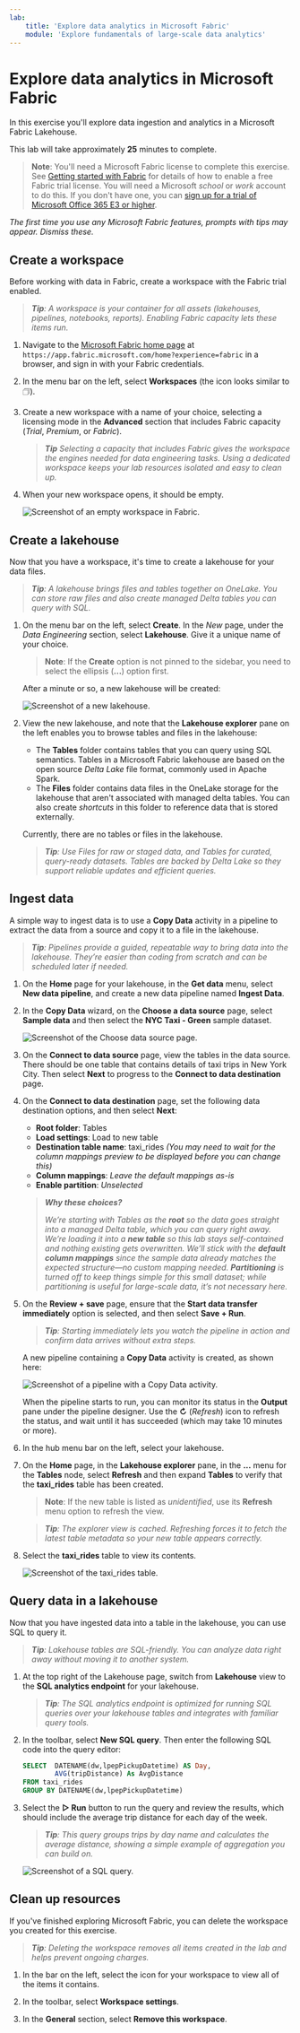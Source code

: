 ```yaml
---
lab:
    title: 'Explore data analytics in Microsoft Fabric'
    module: 'Explore fundamentals of large-scale data analytics'
---
```


# Explore data analytics in Microsoft Fabric

In this exercise you'll explore data ingestion and analytics in a Microsoft Fabric Lakehouse.

This lab will take approximately **25** minutes to complete.

> **Note**: You'll need a Microsoft Fabric license to complete this exercise. See [Getting started with Fabric](https://learn.microsoft.com/fabric/get-started/fabric-trial) for details of how to enable a free Fabric trial license. You will need a Microsoft *school* or *work* account to do this. If you don't have one, you can [sign up for a trial of Microsoft Office 365 E3 or higher](https://www.microsoft.com/microsoft-365/business/compare-more-office-365-for-business-plans).

*The first time you use any Microsoft Fabric features, prompts with tips may appear. Dismiss these.*

## Create a workspace

Before working with data in Fabric, create a workspace with the Fabric trial enabled.

> _**Tip**: A workspace is your container for all assets (lakehouses, pipelines, notebooks, reports). Enabling Fabric capacity lets these items run._

1. Navigate to the [Microsoft Fabric home page](https://app.fabric.microsoft.com/home?experience=fabric) at `https://app.fabric.microsoft.com/home?experience=fabric` in a browser, and sign in with your Fabric credentials.

1. In the menu bar on the left, select **Workspaces** (the icon looks similar to &#128455;).

1. Create a new workspace with a name of your choice, selecting a licensing mode in the **Advanced** section that includes Fabric capacity (*Trial*, *Premium*, or *Fabric*).

    > _**Tip** Selecting a capacity that includes Fabric gives the workspace the engines needed for data engineering tasks. Using a dedicated workspace keeps your lab resources isolated and easy to clean up._

1. When your new workspace opens, it should be empty.

    ![Screenshot of an empty workspace in Fabric.](./images/new-workspace.png)

## Create a lakehouse

Now that you have a workspace, it's time to create a lakehouse for your data files.

> _**Tip**: A lakehouse brings files and tables together on OneLake. You can store raw files and also create managed Delta tables you can query with SQL._

1. On the menu bar on the left, select **Create**. In the *New* page, under the *Data Engineering* section, select **Lakehouse**. Give it a unique name of your choice.

    >**Note**: If the **Create** option is not pinned to the sidebar, you need to select the ellipsis (**...**) option first.

    After a minute or so, a new lakehouse will be created:

    ![Screenshot of a new lakehouse.](./images/new-lakehouse.png)

1. View the new lakehouse, and note that the **Lakehouse explorer** pane on the left enables you to browse tables and files in the lakehouse:
   
    - The **Tables** folder contains tables that you can query using SQL semantics. Tables in a Microsoft Fabric lakehouse are based on the open source *Delta Lake* file format, commonly used in Apache Spark.
    - The **Files** folder contains data files in the OneLake storage for the lakehouse that aren't associated with managed delta tables. You can also create *shortcuts* in this folder to reference data that is stored externally.

    Currently, there are no tables or files in the lakehouse.

    > _**Tip**: Use Files for raw or staged data, and Tables for curated, query-ready datasets. Tables are backed by Delta Lake so they support reliable updates and efficient queries._

## Ingest data

A simple way to ingest data is to use a **Copy Data** activity in a pipeline to extract the data from a source and copy it to a file in the lakehouse.

> _**Tip**: Pipelines provide a guided, repeatable way to bring data into the lakehouse. They’re easier than coding from scratch and can be scheduled later if needed._

1. On the **Home** page for your lakehouse, in the **Get data** menu, select **New data pipeline**, and create a new data pipeline named **Ingest Data**.

1. In the **Copy Data** wizard, on the **Choose a data source** page, select **Sample data** and then select the **NYC Taxi - Green** sample dataset.

    ![Screenshot of the Choose data source page.](./images/choose-data-source.png)

1. On the **Connect to data source** page, view the tables in the data source. There should be one table that contains details of taxi trips in New York City. Then select **Next** to progress to the **Connect to data destination** page.

1. On the **Connect to data destination** page, set the following data destination options, and then select **Next**:
    - **Root folder**: Tables
    - **Load settings**: Load to new table
    - **Destination table name**: taxi_rides *(You may need to wait for the column mappings preview to be displayed before you can change this)*
    - **Column mappings**: *Leave the default mappings as-is*
    - **Enable partition**: *Unselected*

    > _**Why these choices?**_
    > 
    > _We’re starting with Tables as the **root** so the data goes straight into a managed Delta table, which you can query right away. We’re loading it into a **new table** so this lab stays self-contained and nothing existing gets overwritten. We’ll stick with the **default column mappings** since the sample data already matches the expected structure—no custom mapping needed. **Partitioning** is turned off to keep things simple for this small dataset; while partitioning is useful for large-scale data, it’s not necessary here._

1. On the **Review + save** page, ensure that the **Start data transfer immediately** option is selected, and then select **Save + Run**.

    > _**Tip**: Starting immediately lets you watch the pipeline in action and confirm data arrives without extra steps._

    A new pipeline containing a **Copy Data** activity is created, as shown here:

    ![Screenshot of a pipeline with a Copy Data activity.](./images/copy-data-pipeline.png)

    When the pipeline starts to run, you can monitor its status in the **Output** pane under the pipeline designer. Use the **&#8635;** (*Refresh*) icon to refresh the status, and wait until it has succeeded (which may take 10 minutes or more).

1. In the hub menu bar on the left, select your lakehouse.

1. On the **Home** page, in the **Lakehouse explorer** pane, in the **...** menu for the **Tables** node, select **Refresh** and then expand **Tables** to verify that the **taxi_rides** table has been created.

    > **Note**: If the new table is listed as *unidentified*, use its **Refresh** menu option to refresh the view.

    > _**Tip**: The explorer view is cached. Refreshing forces it to fetch the latest table metadata so your new table appears correctly._

1. Select the **taxi_rides** table to view its contents.

    ![Screenshot of the taxi_rides table.](./images/taxi-rides-table.png)

## Query data in a lakehouse

Now that you have ingested data into a table in the lakehouse, you can use SQL to query it.

> _**Tip**: Lakehouse tables are SQL-friendly. You can analyze data right away without moving it to another system._

1. At the top right of the Lakehouse page, switch from **Lakehouse** view to the **SQL analytics endpoint** for your lakehouse.

    > _**Tip**: The SQL analytics endpoint is optimized for running SQL queries over your lakehouse tables and integrates with familiar query tools._

1. In the toolbar, select **New SQL query**. Then enter the following SQL code into the query editor:

    ```sql
    SELECT  DATENAME(dw,lpepPickupDatetime) AS Day,
            AVG(tripDistance) As AvgDistance
    FROM taxi_rides
    GROUP BY DATENAME(dw,lpepPickupDatetime)
    ```

1. Select the **&#9655; Run** button to run the query and review the results, which should include the average trip distance for each day of the week.

    > _**Tip**: This query groups trips by day name and calculates the average distance, showing a simple example of aggregation you can build on._

    ![Screenshot of a SQL query.](./images/sql-query.png)

## Clean up resources

If you've finished exploring Microsoft Fabric, you can delete the workspace you created for this exercise.

> _**Tip**: Deleting the workspace removes all items created in the lab and helps prevent ongoing charges._

1. In the bar on the left, select the icon for your workspace to view all of the items it contains.

1. In the toolbar, select **Workspace settings**.

1. In the **General** section, select **Remove this workspace**.
